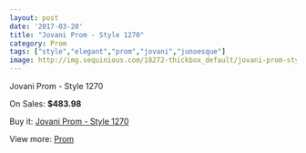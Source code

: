 ```yaml
---
layout: post
date: '2017-03-20'
title: "Jovani Prom - Style 1270"
category: Prom
tags: ["style","elegant","prom","jovani","junoesque"]
image: http://img.sequinious.com/18272-thickbox_default/jovani-prom-style-1270.jpg
---
```

Jovani Prom - Style 1270

On Sales: **$483.98**
<a href="https://www.sequinious.com/prom/8544-jovani-prom-style-1270.html"><amp-img layout="responsive" width="600" height="600" src="//img.sequinious.com/18272-thickbox_default/jovani-prom-style-1270.jpg" alt="Jovani Prom - Style 1270 0" /></a>
<a href="https://www.sequinious.com/prom/8544-jovani-prom-style-1270.html"><amp-img layout="responsive" width="600" height="600" src="//img.sequinious.com/18273-thickbox_default/jovani-prom-style-1270.jpg" alt="Jovani Prom - Style 1270 1" /></a>

Buy it: [Jovani Prom - Style 1270](https://www.sequinious.com/prom/8544-jovani-prom-style-1270.html "Jovani Prom - Style 1270")

View more: [Prom](https://www.sequinious.com/7-prom "Prom")